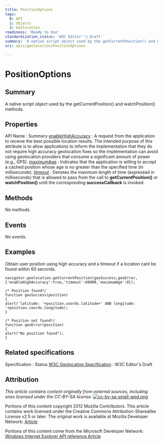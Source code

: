```yaml
---
title: PositionOptions
tags:
  0: API
  1: Objects
  3: Geolocation
readiness: 'Ready to Use'
standardization_status: 'W3C Editor''s Draft'
summary: 'A native script object used by the getCurrentPosition() and watchPosition() methods.'
uri: apis/geolocation/PositionOptions

---
```

# PositionOptions

## Summary

A native script object used by the getCurrentPosition() and watchPosition() methods.

## Properties

API Name
:   Summary
[enableHighAccuracy](/apis/geolocation/PositionOptions/enableHighAccuracy)
:   A request from the application to receive the best possible location results. The intended purpose of this attribute is to allow applications to inform the implementation that they do not require high accuracy geolocation fixes so the implementation can avoid using geolocation providers that consume a significant amount of power (e.g., GPS).
[maximumAge](/apis/geolocation/PositionOptions/maximumAge)
:   Indicates that the application is willing to accept a cached position whose age is no greater than the specified time (in milliseconds).
[timeout](/apis/geolocation/PositionOptions/timeout)
:   Denotes the maximum length of time (expressed in milliseconds) that is allowed to pass from the call to **getCurrentPosition()** or **watchPosition()** until the corresponding **successCallback** is invoked.

## Methods

*No methods.*

## Events

*No events.*

## Examples

Obtain user position using high accuracy and a timeout if a location cant be found within 60 seconds.

``` {.js}
navigator.geolocation.getCurrentPosition(geoSuccess,geoError, {'enableHighAccuracy':true,'timeout':60000,'maximumAge':0});

/* Position found*/
function geoSuccess(position)
{
alert('latitude: '+position.coords.latitude+' AND longitude: '+position.coords.longitude);
}

/* Position not found*/
function geoError(position)
{
alert("No position found");
}
```

## Related specifications

Specification
:   Status
[W3C Geolocation Specification](http://dev.w3.org/geo/api/spec-source.html)
:   W3C Editor's Draft

## Attribution

*This article contains content originally from external sources, including ones licensed under the CC-BY-SA license.* [![cc-by-sa-small-wpd.png](/assets/public/c/c8/cc-by-sa-small-wpd.png)](http://creativecommons.org/licenses/by-sa/3.0/us/)

Portions of this content copyright 2012 Mozilla Contributors. This article contains work licensed under the Creative Commons Attribution-Sharealike License v2.5 or later. The original work is available at Mozilla Developer Network: [Article](https://developer.mozilla.org/en-US/docs/Using_geolocation)

Portions of this content come from the Microsoft Developer Network: [Windows Internet Explorer API reference Article](http://msdn.microsoft.com/en-us/library/ie/hh828809%28v=vs.85%29.aspx)

